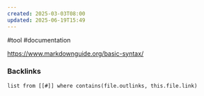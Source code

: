 ```yaml
---
created: 2025-03-03T08:00
updated: 2025-06-19T15:49
---
```

#tool #documentation

https://www.markdownguide.org/basic-syntax/
### Backlinks
```dataview 
list from [[#]] where contains(file.outlinks, this.file.link)
```

